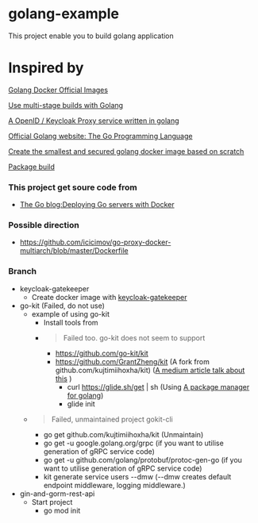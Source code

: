 # golang-example
This project enable you to build golang application

# Inspired by
[Golang Docker Official Images ](https://hub.docker.com/_/golang?tab=tags)

[Use multi-stage builds with Golang ](https://docs.docker.com/develop/develop-images/multistage-build/#use-multi-stage-builds)

[A OpenID / Keycloak Proxy service written in golang ](https://github.com/keycloak/keycloak-gatekeeper/blob/master/docs/building.md)

[Official Golang website: The Go Programming Language](https://go.googlesource.com/go)

[Create the smallest and secured golang docker image based on scratch](https://medium.com/@chemidy/create-the-smallest-and-secured-golang-docker-image-based-on-scratch-4752223b7324)

[Package build ](https://golang.org/pkg/go/build/)


### This project get soure code from 
- [The Go blog:Deploying Go servers with Docker](https://blog.golang.org/docker)

### Possible direction

- https://github.com/icicimov/go-proxy-docker-multiarch/blob/master/Dockerfile

### Branch

- keycloak-gatekeeper
  - Create docker image with [keycloak-gatekeeper](https://github.com/keycloak/keycloak-gatekeeper/blob/master/docs/building.md)
- go-kit (Failed, do not use)
  - example of using go-kit
    - Install tools from
    - > Failed too. go-kit does not seem to support
      - https://github.com/go-kit/kit
      - https://github.com/GrantZheng/kit (A fork from github.com/kujtimiihoxha/kit) ([A medium article talk about this](https://medium.com/@kujtimii.h/creating-a-todo-app-using-gokit-cli-20f066a58e1) )
         - curl https://glide.sh/get | sh  (Using [A package manager for golang](https://github.com/Masterminds/glide))
         - glide init
   - > Failed, unmaintained project gokit-cli
      - go get github.com/kujtimiihoxha/kit (Unmaintain)
      - go get -u google.golang.org/grpc (if you want to utilise generation of gRPC service code)
      - go get -u github.com/golang/protobuf/protoc-gen-go (if you want to utilise generation of gRPC service code)
      - kit generate service users --dmw (--dmw creates default endpoint middleware, logging middleware.)
- gin-and-gorm-rest-api
   - Start project
      -  go mod init

